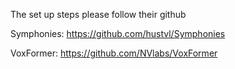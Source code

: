 The set up steps please follow their github

Symphonies: https://github.com/hustvl/Symphonies

VoxFormer: https://github.com/NVlabs/VoxFormer